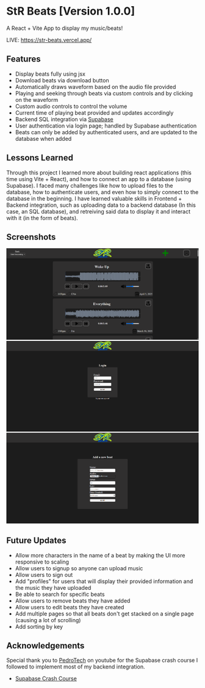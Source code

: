 # StR Beats [Version 1.0.0]

A React + Vite App to display my music/beats!

LIVE: https://str-beats.vercel.app/

## Features

- Display beats fully using jsx
- Download beats via download button
- Automatically draws waveform based on the audio file provided
- Playing and seeking through beats via custom controls and by clicking on the waveform
- Custom audio controls to control the volume
- Current time of playing beat provided and updates accordingly
- Backend SQL integration via [Supabase](https://supabase.com/)
- User authentication via login page; handled by Supabase authentication
- Beats can only be added by authenticated users, and are updated to the database when added

## Lessons Learned

Through this project I learned more about building react applications (this time using Vite + React), and how to connect an app to a database (using Supabase). I faced many challenges like how to upload files to the database, how to authenticate users, and even how to simply connect to the database in the beginning. I have learned valuable skills in Frontend + Backend integration, such as uploading data to a backend database (In this case, an SQL database), and retreiving said data to display it and interact with it (in the form of beats).

## Screenshots

![image](https://github.com/alex-nickerson/StR-Beats/blob/71e669d0b52c7caa718efb05240aa3d4de724f24/project/public/images/app-screenshots/Homepage.png)
![image](https://github.com/alex-nickerson/StR-Beats/blob/71e669d0b52c7caa718efb05240aa3d4de724f24/project/public/images/app-screenshots/Login.png)
![image](https://github.com/alex-nickerson/StR-Beats/blob/71e669d0b52c7caa718efb05240aa3d4de724f24/project/public/images/app-screenshots/AddANewBeat.png)

## Future Updates

- Allow more characters in the name of a beat by making the UI more responsive to scaling
- Allow users to signup so anyone can upload music
- Allow users to sign out
- Add "profiles" for users that will display their provided information and the music they have uploaded
- Be able to search for specific beats
- Allow users to remove beats they have added
- Allow users to edit beats they have created
- Add multiple pages so that all beats don't get stacked on a single page (causing a lot of scrolling)
- Add sorting by key

## Acknowledgements

Special thank you to [PedroTech](https://www.youtube.com/@PedroTechnologies) on youtube for the Supabase crash course I followed to implement most of my backend integration.
 - [Supabase Crash Course](https://www.youtube.com/watch?v=kyphLGnSz6Q)

